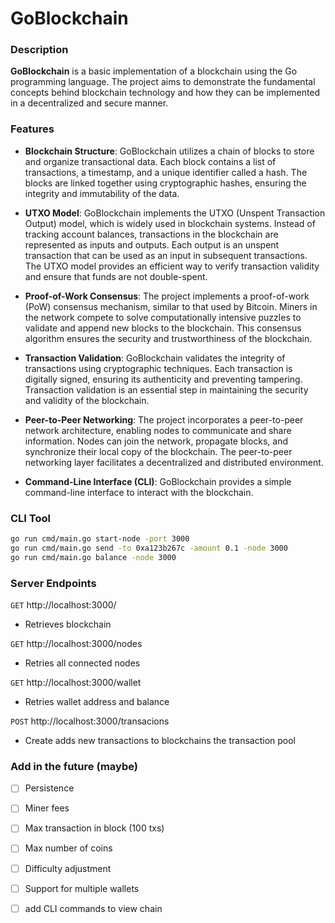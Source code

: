# GoBlockchain

### Description

**GoBlockchain** is a basic implementation of a blockchain using the Go programming language. The project aims to demonstrate the fundamental concepts behind blockchain technology and how they can be implemented in a decentralized and secure manner.

### Features

- **Blockchain Structure**: GoBlockchain utilizes a chain of blocks to store and organize transactional data. Each block contains a list of transactions, a timestamp, and a unique identifier called a hash. The blocks are linked together using cryptographic hashes, ensuring the integrity and immutability of the data.


- **UTXO Model**: GoBlockchain implements the UTXO (Unspent Transaction Output) model, which is widely used in blockchain systems. Instead of tracking account balances, transactions in the blockchain are represented as inputs and outputs. Each output is an unspent transaction that can be used as an input in subsequent transactions. The UTXO model provides an efficient way to verify transaction validity and ensure that funds are not double-spent.

- **Proof-of-Work Consensus**: The project implements a proof-of-work (PoW) consensus mechanism, similar to that used by Bitcoin. Miners in the network compete to solve computationally intensive puzzles to validate and append new blocks to the blockchain. This consensus algorithm ensures the security and trustworthiness of the blockchain.


- **Transaction Validation**: GoBlockchain validates the integrity of transactions using cryptographic techniques. Each transaction is digitally signed, ensuring its authenticity and preventing tampering. Transaction validation is an essential step in maintaining the security and validity of the blockchain.


- **Peer-to-Peer Networking**: The project incorporates a peer-to-peer network architecture, enabling nodes to communicate and share information. Nodes can join the network, propagate  blocks, and synchronize their local copy of the blockchain. The peer-to-peer networking layer facilitates a decentralized and distributed environment.


- **Command-Line Interface (CLI)**: GoBlockchain provides a simple command-line interface to interact with the blockchain.

[//]: # (Users can create wallets, send transactions, mine blocks, and view the blockchain's current state. )



### CLI Tool

```bash
go run cmd/main.go start-node -port 3000
go run cmd/main.go send -to 0xa123b267c -amount 0.1 -node 3000
go run cmd/main.go balance -node 3000 
```

### Server Endpoints
 `GET` http://localhost:3000/

- Retrieves blockchain 

`GET` http://localhost:3000/nodes

- Retries all connected nodes

`GET` http://localhost:3000/wallet

- Retries wallet address and balance

`POST` http://localhost:3000/transacions
- Create adds new transactions to blockchains the transaction pool



### Add in the future (maybe)
- [ ] Persistence
- [ ] Miner fees
- [ ] Max transaction in block (100 txs)
- [ ] Max number of coins
- [ ] Difficulty adjustment
- [ ] Support for multiple wallets
- [ ] add CLI commands to view chain

